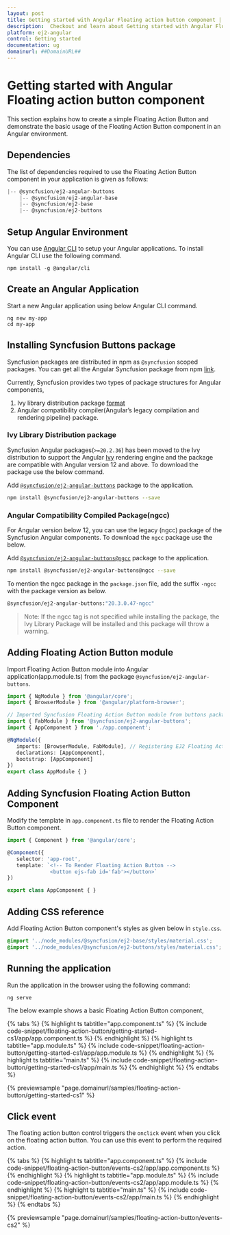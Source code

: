 ```yaml
---
layout: post
title: Getting started with Angular Floating action button component | Syncfusion
description:  Checkout and learn about Getting started with Angular Floating action button component of Syncfusion Essential JS 2 and more details.
platform: ej2-angular
control: Getting started 
documentation: ug
domainurl: ##DomainURL##
---
```


# Getting started with Angular Floating action button component

This section explains how to create a simple Floating Action Button and demonstrate the basic usage of the Floating Action Button component in an Angular environment.

## Dependencies

The list of dependencies required to use the Floating Action Button component in your application is given as follows:

```js
|-- @syncfusion/ej2-angular-buttons
    |-- @syncfusion/ej2-angular-base
    |-- @syncfusion/ej2-base
    |-- @syncfusion/ej2-buttons
```

## Setup Angular Environment

You can use [Angular CLI](https://github.com/angular/angular-cli) to setup your Angular applications. To install Angular CLI use the following command.

```
npm install -g @angular/cli
```

## Create an Angular Application

Start a new Angular application using below Angular CLI command.

```
ng new my-app
cd my-app
```

## Installing Syncfusion Buttons package

Syncfusion packages are distributed in npm as `@syncfusion` scoped packages. You can get all the Angular Syncfusion package from npm [link]( https://www.npmjs.com/search?q=%40syncfusion%2Fej2-angular- ).

Currently, Syncfusion provides two types of package structures for Angular components,
1. Ivy library distribution package [format](https://angular.io/guide/angular-package-format#angular-package-format)
2. Angular compatibility compiler(Angular’s legacy compilation and rendering pipeline) package.

### Ivy Library Distribution package

Syncfusion Angular packages(`>=20.2.36`) has been moved to the Ivy distribution to support the Angular [Ivy](https://docs.angular.lat/guide/ivy) rendering engine and the package are compatible with Angular version 12 and above. To download the package use the below command.

Add [`@syncfusion/ej2-angular-buttons`](https://www.npmjs.com/package/@syncfusion/ej2-angular-buttons/v/20.3.47) package to the application.

```bash
npm install @syncfusion/ej2-angular-buttons --save
```

### Angular Compatibility Compiled Package(ngcc)

For Angular version below 12, you can use the legacy (ngcc) package of the Syncfusion Angular components. To download the `ngcc` package use the below.

Add [`@syncfusion/ej2-angular-buttons@ngcc`](https://www.npmjs.com/package/@syncfusion/ej2-angular-buttons/v/20.3.47-ngcc) package to the application.

```bash
npm install @syncfusion/ej2-angular-buttons@ngcc --save
```

To mention the ngcc package in the `package.json` file, add the suffix `-ngcc` with the package version as below.

```bash
@syncfusion/ej2-angular-buttons:"20.3.0.47-ngcc"
```

>Note: If the ngcc tag is not specified while installing the package, the Ivy Library Package will be installed and this package will throw a warning.

## Adding Floating Action Button module

Import Floating Action Button module into Angular application(app.module.ts) from the package
`@syncfusion/ej2-angular-buttons`.

 ```typescript
import { NgModule } from '@angular/core';
import { BrowserModule } from '@angular/platform-browser';

// Imported Syncfusion Floating Action Button module from buttons package.
import { FabModule } from '@syncfusion/ej2-angular-buttons';
import { AppComponent } from './app.component';

@NgModule({
    imports: [BrowserModule, FabModule], // Registering EJ2 Floating Action Button Module.
    declarations: [AppComponent],
    bootstrap: [AppComponent]
})
export class AppModule { }
```

## Adding Syncfusion Floating Action Button Component

Modify the template in `app.component.ts` file to render the Floating Action Button component.

 ```typescript
import { Component } from '@angular/core';

@Component({
    selector: 'app-root',
    template: `<!-- To Render Floating Action Button -->
               <button ejs-fab id='fab'></button>`
})

export class AppComponent { }
```

## Adding CSS reference

Add Floating Action Button component's styles as given below in `style.css`.

```css
@import '../node_modules/@syncfusion/ej2-base/styles/material.css';
@import '../node_modules/@syncfusion/ej2-buttons/styles/material.css';
```

## Running the application

Run the application in the browser using the following command:

```
ng serve
```

The below example shows a basic Floating Action Button component,

{% tabs %}
{% highlight ts tabtitle="app.component.ts" %}
{% include code-snippet/floating-action-button/getting-started-cs1/app/app.component.ts %}
{% endhighlight %}
{% highlight ts tabtitle="app.module.ts" %}
{% include code-snippet/floating-action-button/getting-started-cs1/app/app.module.ts %}
{% endhighlight %}
{% highlight ts tabtitle="main.ts" %}
{% include code-snippet/floating-action-button/getting-started-cs1/app/main.ts %}
{% endhighlight %}
{% endtabs %}
  
{% previewsample "page.domainurl/samples/floating-action-button/getting-started-cs1" %}

## Click event

The floating action button control triggers the `onclick` event when you click on the floating action button. You can use this event to perform the required action.

{% tabs %}
{% highlight ts tabtitle="app.component.ts" %}
{% include code-snippet/floating-action-button/events-cs2/app/app.component.ts %}
{% endhighlight %}
{% highlight ts tabtitle="app.module.ts" %}
{% include code-snippet/floating-action-button/events-cs2/app/app.module.ts %}
{% endhighlight %}
{% highlight ts tabtitle="main.ts" %}
{% include code-snippet/floating-action-button/events-cs2/app/main.ts %}
{% endhighlight %}
{% endtabs %}
  
{% previewsample "page.domainurl/samples/floating-action-button/events-cs2" %}
